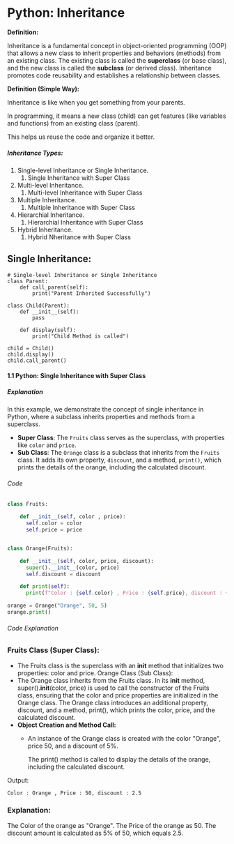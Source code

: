 # Python: Inheritance

**Definition:**

Inheritance is a fundamental concept in object-oriented programming (OOP) that allows a new class to inherit properties and behaviors (methods) from an existing class. The existing class is called the **superclass** (or base class), and the new class is called the **subclass** (or derived class). Inheritance promotes code reusability and establishes a relationship between classes.

**Definition (Simple Way):**

Inheritance is like when you get something from your parents. 

In programming, it means a new class (child) can get features (like variables and functions) from an existing class (parent). 

This helps us reuse the code and organize it better.


##### Inheritance Types:

1. Single-level Inheritance or Single Inheritance.
   1. Single Inheritance with Super Class
2. Multi-level Inheritance.
   1. Multi-level Inheritance with Super Class
3. Multiple Inheritance.
   1. Multiple Inheritance with Super Class
4. Hierarchial Inheritance.
   1. Hierarchial Inheritance with Super Class
5. Hybrid Inheritance.
   1. Hybrid Nheritance with Super Class

## Single Inheritance:

```
# Single-level Inheritance or Single Inheritance
class Parent:
    def call_parent(self):
        print("Parent Inherited Successfully")

class Child(Parent):
    def __init__(self):
        pass

    def display(self):
        print("Child Method is called")

child = Child()
child.display()
child.call_parent()
```


#### 1.1 Python: Single Inheritance with Super Class

##### Explanation

In this example, we demonstrate the concept of single inheritance in Python, where a subclass inherits properties and methods from a superclass.

- **Super Class**: The `Fruits` class serves as the superclass, with properties like `color` and `price`.
- **Sub Class**: The `Orange` class is a subclass that inherits from the `Fruits` class. It adds its own property, `discount`, and a method, `print()`, which prints the details of the orange, including the calculated discount.

###### Code

```python
class Fruits:

    def __init__(self, color , price):
      self.color = color
      self.price = price


class Orange(Fruits):

    def __init__(self, color, price, discount):
      super().__init__(color, price)
      self.discount = discount

    def print(self):
      print(f"Color : {self.color} , Price : {self.price}, discount : {(self.price * self.discount)/100}")

orange = Orange("Orange", 50, 5)
orange.print()
```

###### Code Explanation

### Fruits Class (Super Class):

* The Fruits class is the superclass with an **init** method that initializes two properties: color and price.
  Orange Class (Sub Class):
* The Orange class inherits from the Fruits class.
  In its **init** method, super().**init**(color, price) is used to call the constructor of the Fruits class, ensuring that the color and price properties are initialized in the Orange class.
  The Orange class introduces an additional property, discount, and a method, print(), which prints the color, price, and the calculated discount.
* **Object Creation and Method Call:**
  * An instance of the Orange class is created with the color "Orange", price 50, and a discount of 5%.

    The print() method is called to display the details of the orange, including the calculated discount.

Output:

```
Color : Orange , Price : 50, discount : 2.5
```

### Explanation:

The Color of the orange as "Orange".
The Price of the orange as 50.
The discount amount is calculated as 5% of 50, which equals 2.5.
